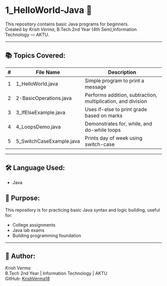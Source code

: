 # 1_HelloWorld-Java 👋

This repository contains basic Java programs for beginners.  
Created by *Krish Verma*, B.Tech 2nd Year (4th Sem),Information Technology — AKTU.

---

## 📚 Topics Covered:

| # | File Name               | Description                                |
|---|-------------------------|--------------------------------------------|
| 1 | 1_HelloWorld.java         | Simple program to print a message          |
| 2 | 2-BasicOperations.java    | Performs addition, subtraction, multiplication, and division |
| 3 | 3_IfElseExample.java      | Uses if-else to print grade based on marks |
| 4 | 4_LoopsDemo.java          | Demonstrates for, while, and do-while loops|
| 5 | 5_SwitchCaseExample.java  | Prints day of week using switch-case       |

---

## 🛠 Language Used:
- Java

## 🎯 Purpose:
This repository is for practicing basic Java syntax and logic building, useful for:
- College assignments
- Java lab exams
- Building programming foundation

---

## 👤 Author:
*Krish Verma*  
B.Tech 2nd Year | Information Technology | AKTU  
GitHub: [KrishVerma18](https://github.com/KrishVerma18)
